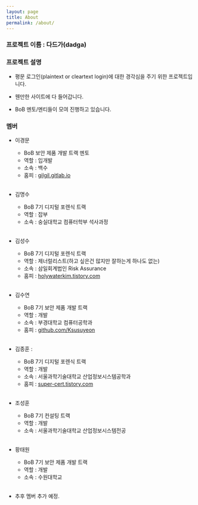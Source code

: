 ```yaml
---
layout: page
title: About
permalink: /about/
---
```


### 프로젝트 이름 : 다드가(dadga)

### 프로젝트 설명
* 평문 로그인(plaintext or cleartext login)에 대한 경각심을 주기 위한 프로젝트입니다.

* 웬만한 사이트에 다 들어갑니다.

* BoB 멘토/멘티들이 모여 진행하고 있습니다.

### 멤버

* 이경문
  * BoB 보안 제품 개발 트랙 멘토
  * 역할 : 입개발
  * 소속 : 백수
  * 홈피 : [gilgil.gitlab.io](https://gilgil.gitlab.io)
<br><br>

* 김명수
  * BoB 7기 디지털 포렌식 트랙
  * 역할 : 잡부
  * 소속 : 숭실대학교 컴퓨터학부 석사과정
<br><br>

* 김성수
  * BoB 7기 디지털 포렌식 트랙
  * 역할 : 제너럴리스트(하고 싶은건 많지만 잘하는게 하나도 없는)
  * 소속 : 삼일회계법인 Risk Assurance
  * 홈피 : [holywaterkim.tistory.com](https://holywaterkim.tistory.com)
<br><br>

* 김수연
  * BoB 7기 보안 제품 개발 트랙
  * 역할 : 개발
  * 소속 : 부경대학교 컴퓨터공학과
  * 홈피 : [github.com/Ksusuyeon](https://github.com/Ksusuyeon)
<br><br>

* 김종훈 :
  * BoB 7기 디지털 포렌식 트랙
  * 역할 : 개발
  * 소속 : 서울과학기술대학교 산업정보시스템공학과
  * 홈피 : [super-cert.tistory.com](https://super-cert.tistory.com)
<br><br>

* 조성훈
  * BoB 7기 컨설팅 트랙
  * 역할 : 개발
  * 소속 : 서울과학기술대학교 산업정보시스템전공
<br><br>

* 황태원
  * BoB 7기 보안 제품 개발 트랙
  * 역할 : 개발
  * 소속 : 수원대학교 
<br><br>

* 추후 멤버 추가 예정.

